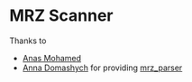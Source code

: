 # MRZ Scanner

Thanks to 
* [Anas Mohamed](https://github.com/bonaparta13) 
* [Anna Domashych](https://github.com/foxanna) for providing  [mrz_parser](https://github.com/olexale/mrz_parser) 
